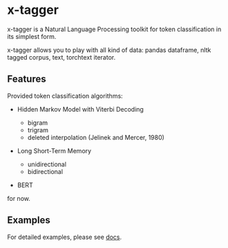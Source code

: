 # x-tagger
x-tagger is a Natural Language Processing toolkit for token classification in its simplest form.

x-tagger allows you to play with all kind of data: pandas dataframe, nltk tagged corpus, text, torchtext iterator.

## Features

Provided token classification algorithms:

- Hidden Markov Model with Viterbi Decoding
  * bigram
  * trigram
  * deleted interpolation (Jelinek and Mercer, 1980)

- Long Short-Term Memory
  * unidirectional
  * bidirectional

- BERT

for now.

## Examples

For detailed examples, please see [docs](https://github.com/safakkbilici/x-tagger/blob/main/docs/README.md).
